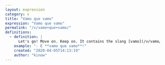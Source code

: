 ```yaml
---
layout: expression
category: v
title: "Vamo que vamo"
expression: "Vamo que vamo"
permalink: "/v/vamo+que+vamo/"
definitions:
  - definition: |
      Let's go! Move on. Keep on. It contains the slang [vamo](/v/vamo/) meaning let's go ("vamos").
    example: "- E **vamo que vamo**!"
    created: "2020-04-05T14:13:19"
    author: "kinow"
---
```

